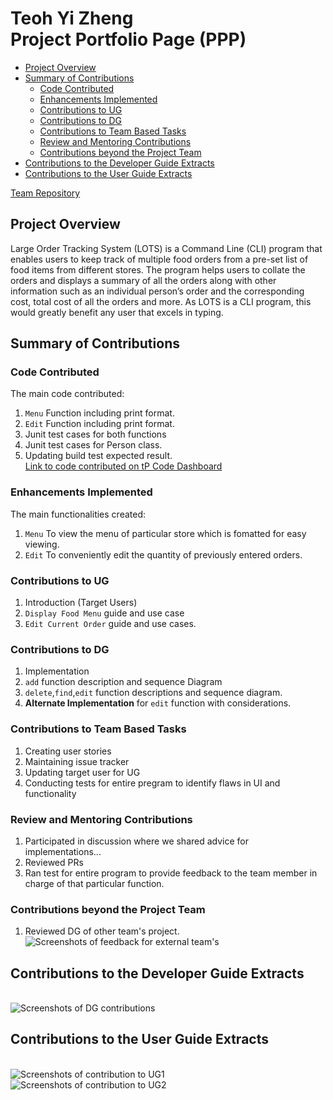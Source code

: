 # Teoh Yi Zheng </br>Project Portfolio Page (PPP)

- [Project Overview](#project-overview)
- [Summary of Contributions](#summary-of-contributions)
    - [Code Contributed](#code-contributed)
    - [Enhancements Implemented](#enhancements-implemented)
    - [Contributions to UG](#contributions-to-ug)
    - [Contributions to DG](#contributions-to-dg)
    - [Contributions to Team Based Tasks](#contributions-to-team-based-tasks)
    - [Review and Mentoring Contributions](#review-and-mentoring-contributions)
    - [Contributions beyond the Project Team](#contributions-beyond-the-project-team)
- [Contributions to the Developer Guide Extracts](#contributions-to-the-developer-guide-extracts)
- [Contributions to the User Guide Extracts](#contributions-to-the-user-guide-extracts)

[Team Repository](https://github.com/AY2122S1-CS2113-T13-2/tp)

## Project Overview

Large Order Tracking System (LOTS) is a Command Line (CLI) program that enables users to keep track of multiple food orders from a pre-set list of food items from different stores. The program helps users to collate the orders and displays a summary of all the orders along with other information such as an individual person’s order and the corresponding cost, total cost of all the orders and more. As LOTS is a CLI program, this would greatly benefit any user that excels in typing.

## Summary of Contributions

### Code Contributed
The main code contributed:
1) `Menu` Function including print format.
2) `Edit` Function including print format.
3) Junit test cases for both functions
4) Junit test cases for Person class.
5) Updating build test expected result.
<br>[Link to code contributed on tP Code Dashboard](https://nus-cs2113-ay2122s1.github.io/tp-dashboard/?search=&sort=groupTitle&sortWithin=title&since=2021-09-25&timeframe=commit&mergegroup=&groupSelect=groupByRepos&breakdown=false&tabOpen=true&tabType=authorship&tabAuthor=thaddyyz&tabRepo=AY2122S1-CS2113-T13-2%2Ftp%5Bmaster%5D&authorshipIsMergeGroup=false&authorshipFileTypes=docs~functional-code~test-code~other&authorshipIsBinaryFileTypeChecked=false)

### Enhancements Implemented
The main functionalities created:
1) `Menu` To view the menu of particular store which is fomatted for easy viewing.
2) `Edit` To conveniently edit the quantity of previously entered orders.

### Contributions to UG
1) Introduction (Target Users)
2) `Display Food Menu` guide and use case
3) `Edit Current Order` guide and use cases.

### Contributions to DG
1) Implementation
2) `add` function description and sequence Diagram
3) `delete`,`find`,`edit` function descriptions and sequence diagram.
4) **Alternate Implementation** for `edit` function with considerations.

### Contributions to Team Based Tasks
1) Creating user stories
2) Maintaining issue tracker
3) Updating target user for UG
4) Conducting tests for entire pregram to identify flaws in UI and functionality

### Review and Mentoring Contributions
1) Participated in discussion where we shared advice for implementations...
2) Reviewed PRs
3) Ran test for entire program to provide feedback to the team member in charge of that particular function.

### Contributions beyond the Project Team
1) Reviewed DG of other team's project.
<br>![Screenshots of feedback for external team's](https://raw.githubusercontent.com/thaddyyz/tp/master/UMLdiagrams/EditCommandDiagrams/YZPPP.png)
   
## Contributions to the Developer Guide Extracts
<br>![Screenshots of DG contributions](https://raw.githubusercontent.com/thaddyyz/tp/master/UMLdiagrams/EditCommandDiagrams/YZPPPDG.png)

## Contributions to the User Guide Extracts
<br>![Screenshots of contribution to UG1](https://raw.githubusercontent.com/thaddyyz/tp/master/UMLdiagrams/EditCommandDiagrams/YZPPPUG1.png)
<br>![Screenshots of contribution to UG2](https://raw.githubusercontent.com/thaddyyz/tp/master/UMLdiagrams/EditCommandDiagrams/YZPPPUG2.png)